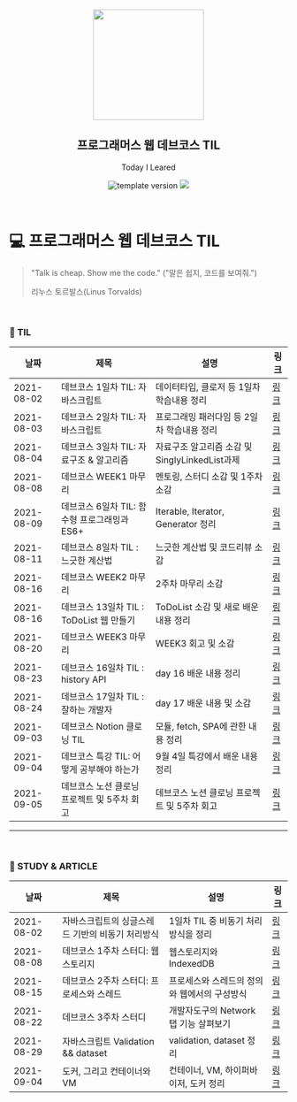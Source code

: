<br/>
<p align="middle" >
  <img width="200px;" src="./src/images/prgms-logo.png"/>
</p>
<h2 align="middle">프로그래머스 웹 데브코스 TIL</h2>
<p align="middle">Today I Leared</p>
<p align="middle">
  <img src="https://img.shields.io/badge/version-1.0.0-blue?style=flat-square" alt="template version"/>
  <img src="https://img.shields.io/badge/language-md-md.svg?style=flat-square"/>
</p>

<p align="middle">
  <!-- <a href="#">☕ 블로그 링크</a> -->  
</p>

<br/>

# 💻 프로그래머스 웹 데브코스 TIL

> "Talk is cheap. Show me the code."
> ("말은 쉽지, 코드를 보여줘.")
>
> 리누스 토르발스(Linus Torvalds)

<br/>

### 📝 TIL

|날짜|제목|설명|링크|
|---|---|---|---|
|2021-08-02|데브코스 1일차 TIL: 자바스크립트|데이터타입, 클로저 등 1일차 학습내용 정리|[링크](https://velog.io/@te-ing/%EB%8D%B0%EB%B8%8C%EC%BD%94%EC%8A%A4-1%EC%9D%BC%EC%B0%A8-TIL-%EC%9E%90%EB%B0%94%EC%8A%A4%ED%81%AC%EB%A6%BD%ED%8A%B8)|
|2021-08-03|데브코스 2일차 TIL: 자바스크립트|프로그래밍 패러다임 등 2일차 학습내용 정리|[링크](https://velog.io/@te-ing/%EB%8D%B0%EB%B8%8C%EC%BD%94%EC%8A%A4-2%EC%9D%BC%EC%B0%A8-TIL-%EC%9E%90%EB%B0%94%EC%8A%A4%ED%81%AC%EB%A6%BD%ED%8A%B8)|
|2021-08-04|데브코스 3일차 TIL: 자료구조 & 알고리즘|자료구조 알고리즘 소감 및 SinglyLinkedList과제|[링크](https://velog.io/@te-ing/%EB%8D%B0%EB%B8%8C%EC%BD%94%EC%8A%A4-3%EC%9D%BC%EC%B0%A8-TIL-%EC%9E%90%EB%A3%8C%EA%B5%AC%EC%A1%B0-%EC%95%8C%EA%B3%A0%EB%A6%AC%EC%A6%98)|
|2021-08-08|데브코스 WEEK1 마무리|멘토링, 스터디 소감 및 1주차 소감|[링크](https://velog.io/@te-ing/%EB%8D%B0%EB%B8%8C%EC%BD%94%EC%8A%A4-WEEK1-%EB%A7%88%EB%AC%B4%EB%A6%AC)|
|2021-08-09|데브코스 6일차 TIL: 함수형 프로그래밍과 ES6+|Iterable, Iterator, Generator 정리|[링크](https://velog.io/@te-ing/%EB%8D%B0%EB%B8%8C%EC%BD%94%EC%8A%A4-6%EC%9D%BC%EC%B0%A8-TIL-%ED%95%A8%EC%88%98%ED%98%95-%ED%94%84%EB%A1%9C%EA%B7%B8%EB%9E%98%EB%B0%8D%EA%B3%BC-ES6)|
|2021-08-11|데브코스 8일차 TIL : 느긋한 계산법|느긋한 계산법 및 코드리뷰 소감|[링크](https://velog.io/@te-ing/%EB%8D%B0%EB%B8%8C%EC%BD%94%EC%8A%A4-8%EC%9D%BC%EC%B0%A8-TIL-%EB%8A%90%EA%B8%8B%ED%95%9C-%EA%B3%84%EC%82%B0%EB%B2%95)|
|2021-08-16|데브코스 WEEK2 마무리|2주차 마무리 소감| [링크](https://velog.io/@te-ing/%EB%8D%B0%EB%B8%8C%EC%BD%94%EC%8A%A4-WEEK2-%EB%A7%88%EB%AC%B4%EB%A6%AC) |
|2021-08-16|데브코스 13일차 TIL : ToDoList 웹 만들기|ToDoList 소감 및 새로 배운 내용 정리|[링크](https://velog.io/@te-ing/%EB%8D%B0%EB%B8%8C%EC%BD%94%EC%8A%A4-13%EC%9D%BC%EC%B0%A8-TIL-ToDoList-%EC%9B%B9-%EB%A7%8C%EB%93%A4%EA%B8%B0)|
|2021-08-20|데브코스 WEEK3 마무리|WEEK3 회고 및 소감|[링크](https://velog.io/@te-ing/%EB%8D%B0%EB%B8%8C%EC%BD%94%EC%8A%A4-WEEK3-%EB%A7%88%EB%AC%B4%EB%A6%AC)|
|2021-08-23|데브코스 16일차 TIL : history API|day 16 배운 내용 정리|[링크](https://velog.io/@te-ing/%EB%8D%B0%EB%B8%8C%EC%BD%94%EC%8A%A4-16%EC%9D%BC%EC%B0%A8-TIL-history-API)|
|2021-08-24|데브코스 17일차 TIL : 잘하는 개발자|day 17 배운 내용 및 소감|[링크](https://velog.io/@te-ing/%EB%8D%B0%EB%B8%8C%EC%BD%94%EC%8A%A4-17%EC%9D%BC%EC%B0%A8-TIL)|
|2021-09-03|데브코스 Notion 클로닝 TIL|모듈, fetch, SPA에 관한 내용 정리|[링크](https://velog.io/@te-ing/%EB%8D%B0%EB%B8%8C%EC%BD%94%EC%8A%A4-Notion-%ED%81%B4%EB%A1%9C%EB%8B%9D-%EA%B8%B0%EB%B3%B8%EC%9D%B4-%EC%A4%91%EC%9A%94%ED%95%98%EB%8B%A4)|
|2021-09-04|데브코스 특강 TIL: 어떻게 공부해야 하는가|9월 4일 특강에서 배운 내용 정리|[링크](https://velog.io/@te-ing/%EB%8D%B0%EB%B8%8C%EC%BD%94%EC%8A%A4-9.4-%ED%8A%B9%EA%B0%95-TIL)|
|2021-09-05|데브코스 노션 클로닝 프로젝트 및 5주차 회고|데브코스 노션 클로닝 프로젝트 및 5주차 회고|[링크](https://velog.io/@te-ing/%EB%8D%B0%EB%B8%8C%EC%BD%94%EC%8A%A4-%EB%85%B8%EC%85%98-%ED%81%B4%EB%A1%9C%EB%8B%9D-%ED%94%84%EB%A1%9C%EC%A0%9D%ED%8A%B8-%EB%B0%8F-4%EC%A3%BC%EC%B0%A8-%ED%9A%8C%EA%B3%A0)|
---
<br>

### 📝 STUDY & ARTICLE

|날짜|제목|설명|링크|
|---|---|---|---|
|2021-08-02|자바스크립트의 싱글스레드 기반의 비동기 처리방식|1일차 TIL 중 비동기 처리방식을 정리 |[링크](https://velog.io/@te-ing/What-the-heck-is-the-event-loop-anyway)|
|2021-08-08|데브코스 1주차 스터디: 웹 스토리지|웹스토리지와 IndexedDB|[링크](https://velog.io/@te-ing/%EB%8D%B0%EB%B8%8C%EC%BD%94%EC%8A%A4-1%EC%A3%BC%EC%B0%A8-%EC%8A%A4%ED%84%B0%EB%94%94-%EC%9B%B9-%EC%8A%A4%ED%86%A0%EB%A6%AC%EC%A7%80)|
|2021-08-15| 데브코스 2주차 스터디: 프로세스와 스레드 | 프로세스와 스레드의 정의와 웹에서의 구성방식 | [링크](https://velog.io/@te-ing/%EB%8D%B0%EB%B8%8C%EC%BD%94%EC%8A%A4-1%EC%A3%BC%EC%B0%A8-%EC%8A%A4%ED%84%B0%EB%94%94-%ED%94%84%EB%A1%9C%EC%84%B8%EC%8A%A4%EC%99%80-%EC%8A%A4%EB%A0%88%EB%93%9C) |
|2021-08-22|데브코스 3주차 스터디|개발자도구의 Network탭 기능 살펴보기|[링크](https://velog.io/@te-ing/%EA%B0%9C%EB%B0%9C%EC%9E%90%EB%8F%84%EA%B5%AC-Network%ED%83%AD-%EC%B4%9D%EC%A0%95%EB%A6%AC)|
|2021-08-29|자바스크립트 Validation && dataset|validation, dataset 정리|[링크](https://velog.io/@te-ing/%EC%9E%90%EB%B0%94%EC%8A%A4%ED%81%AC%EB%A6%BD%ED%8A%B8-Validation-%EA%B3%BC-dataset)|
|2021-09-04|도커, 그리고 컨테이너와 VM|컨테이너, VM, 하이퍼바이저, 도커 정리|[링크](https://velog.io/@te-ing/%EB%8F%84%EC%BB%A4%EC%99%80-%EC%BB%A8%ED%85%8C%EC%9D%B4%EB%84%88-VM)|